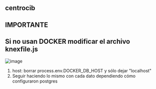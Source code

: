 ## centrocib
## IMPORTANTE
## Si no usan DOCKER modificar el archivo knexfile.js
![image](https://user-images.githubusercontent.com/67925799/173184710-772f30f1-dfcd-4aa2-b4b9-f3daaae75191.png)

1. host: borrar process.env.DOCKER_DB_HOST y sólo dejar "localhost"
2. Seguir haciendo lo mismo con cada dato dependiendo cómo configuraron postgres
